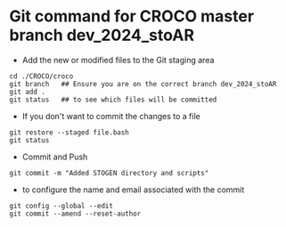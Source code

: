 # Git command for CROCO master branch dev_2024_stoAR

* Add the new or modified files to the Git staging area
```
cd ./CROCO/croco
git branch   ## Ensure you are on the correct branch dev_2024_stoAR
git add .    
git status   ## to see which files will be committed
```
* If you don't want to commit the changes to a file
```
git restore --staged file.bash
git status
```
* Commit and Push
```
git commit -m "Added STOGEN directory and scripts"
```

* to configure the name and email associated with the commit 
```
git config --global --edit
git commit --amend --reset-author
```
